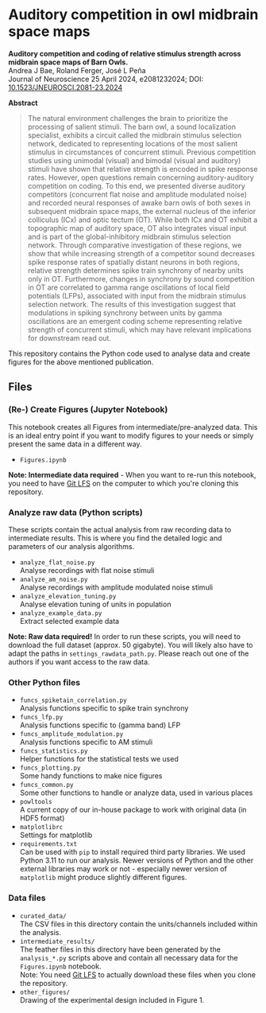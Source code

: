 # Auditory competition in owl midbrain space maps

**Auditory competition and coding of relative stimulus strength across midbrain
space maps of Barn Owls.**  
Andrea J Bae, Roland Ferger, José L Peña  
Journal of Neuroscience 25 April 2024, e2081232024; DOI:
[10.1523/JNEUROSCI.2081-23.2024](https://doi.org/10.1523/JNEUROSCI.2081-23.2024)

__Abstract__

> The natural environment challenges the brain to prioritize the processing of
> salient stimuli. The barn owl, a sound localization specialist, exhibits a
> circuit called the midbrain stimulus selection network, dedicated to
> representing locations of the most salient stimulus in circumstances of
> concurrent stimuli. Previous competition studies using unimodal (visual) and
> bimodal (visual and auditory) stimuli have shown that relative strength is
> encoded in spike response rates. However, open questions remain concerning
> auditory-auditory competition on coding. To this end, we presented diverse
> auditory competitors (concurrent flat noise and amplitude modulated noise) and
> recorded neural responses of awake barn owls of both sexes in subsequent
> midbrain space maps, the external nucleus of the inferior colliculus (ICx) and
> optic tectum (OT). While both ICx and OT exhibit a topographic map of auditory
> space, OT also integrates visual input and is part of the global-inhibitory
> midbrain stimulus selection network. Through comparative investigation of
> these regions, we show that while increasing strength of a competitor sound
> decreases spike response rates of spatially distant neurons in both regions,
> relative strength determines spike train synchrony of nearby units only in OT.
> Furthermore, changes in synchrony by sound competition in OT are correlated to
> gamma range oscillations of local field potentials (LFPs), associated with
> input from the midbrain stimulus selection network. The results of this
> investigation suggest that modulations in spiking synchrony between units by
> gamma oscillations are an emergent coding scheme representing relative
> strength of concurrent stimuli, which may have relevant implications for
> downstream read out.

This repository contains the Python code used to analyse data and create figures
for the above mentioned publication.

## Files

### (Re-) Create Figures (Jupyter Notebook)

This notebook creates all Figures from intermediate/pre-analyzed data. This is
an ideal entry point if you want to modify figures to your needs or simply
present the same data in a different way.

*   `Figures.ipynb`

**Note: Intermediate data required** - When you want to re-run this notebook,
you need to have [Git LFS](https://git-lfs.com/) on the computer to which you're
cloning this repository.

### Analyze raw data (Python scripts)

These scripts contain the actual analysis from raw recording data to
intermediate results. This is where you find the detailed logic and parameters
of our analysis algorithms.

*   `analyze_flat_noise.py`  
    Analyse recordings with flat noise stimuli
*   `analyze_am_noise.py`  
    Analyse recordings with amplitude modulated noise stimuli
*   `analyze_elevation_tuning.py`  
    Analyse elevation tuning of units in population
*   `analyze_example_data.py`  
    Extract selected example data

**Note: Raw data required!** In order to run these scripts, you will need to
download the full dataset (approx. 50 gigabyte). You will likely also have to
adapt the paths in `settings_rawdata_path.py`. Please reach out one of the
authors if you want access to the raw data.

### Other Python files

*   `funcs_spiketain_correlation.py`  
    Analysis functions specific to spike train synchrony
*   `funcs_lfp.py`  
    Analysis functions specific to (gamma band) LFP
*   `funcs_amplitude_modulation.py`  
    Analysis functions specific to AM stimuli
*   `funcs_statistics.py`  
    Helper functions for the statistical tests we used
*   `funcs_plotting.py`  
    Some handy functions to make nice figures
*   `funcs_common.py`  
    Some other functions to handle or analyze data, used in various places
*   `powltools`  
    A current copy of our in-house package to work with original data (in HDF5
    format)
*   `matplotlibrc`  
    Settings for matplotlib
*   `requirements.txt`  
    Can be used with `pip` to install required third party libraries. We used
    Python 3.11 to run our analysis. Newer versions of Python and the other
    external libraries may work or not - especially newer version of
    `matplotlib` might produce slightly different figures.

### Data files

*   `curated_data/`  
    The CSV files in this directory contain the units/channels included within
    the analysis.
*   `intermediate_results/`  
    The feather files in this directory have been generated by the
    `analysis_*.py` scripts above and contain all necessary data for the
    `Figures.ipynb` notebook.  
    Note: You need [Git LFS](https://git-lfs.com/) to actually download
    these files when you clone the repository.
*   `other_figures/`  
    Drawing of the experimental design included in Figure 1.
